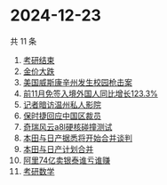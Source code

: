 # 2024-12-23

共 11 条

<!-- BEGIN -->
<!-- 最后更新时间 Mon Dec 23 2024 08:39:08 GMT+0800 (China Standard Time) -->

1. [考研结束](https://www.zhihu.com/search?q=考研结束)
1. [金价大跌](https://www.zhihu.com/search?q=金价大跌)
1. [美国威斯康辛州发生校园枪击案](https://www.zhihu.com/search?q=美国威斯康辛州发生校园枪击案)
1. [前11月免签入境外国人同比增长123.3%](https://www.zhihu.com/search?q=前11月免签入境外国人同比增长123.3%)
1. [记者暗访温州私人影院](https://www.zhihu.com/search?q=记者暗访温州私人影院)
1. [保时捷回应中国区裁员](https://www.zhihu.com/search?q=保时捷回应中国区裁员)
1. [奇瑞风云a8l硬核碰撞测试](https://www.zhihu.com/search?q=奇瑞风云a8l硬核碰撞测试)
1. [本田与日产据悉将开始合并谈判](https://www.zhihu.com/search?q=本田与日产据悉将开始合并谈判)
1. [本田与日产计划合并](https://www.zhihu.com/search?q=本田与日产计划合并)
1. [阿里74亿卖银泰谁亏谁赚](https://www.zhihu.com/search?q=阿里74亿卖银泰谁亏谁赚)
1. [考研数学](https://www.zhihu.com/search?q=考研数学)

<!-- END -->
